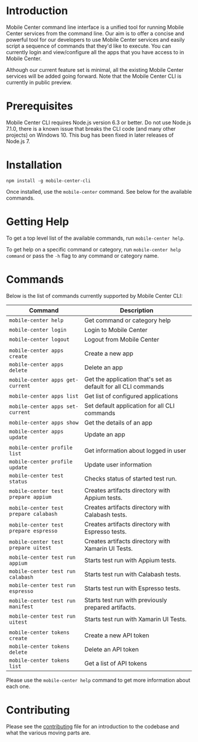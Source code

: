 # Introduction

Mobile Center command line interface is a unified tool for running Mobile Center services from the command line. Our aim is to offer a concise and powerful tool for our developers to use Mobile Center services and easily script a sequence of commands that they'd like to execute. You can currently login and view/configure all the apps that you have access to in Mobile Center.

Although our current feature set is minimal, all the existing Mobile Center services will be added going forward. Note that the Mobile Center CLI is currently in public preview.

# Prerequisites

Mobile Center CLI requires Node.js version 6.3 or better. Do not use Node.js 7.1.0, there is a known issue that breaks the CLI code (and many other projects) on Windows 10. This bug has been fixed in later releases of Node.js 7.

# Installation

```
npm install -g mobile-center-cli
```

Once installed, use the `mobile-center` command. See below for the available commands.

# Getting Help

To get a top level list of the available commands, run `mobile-center help`.

To get help on a specific command or category, run `mobile-center help command` or pass the `-h` flag to any command or category name.

# Commands

Below is the list of commands currently supported by Mobile Center CLI:


| Command                               | Description                                                    |
| ------------------------------------- | -------------------------------------------------------------- |
| `mobile-center help` | Get command or category help |
| `mobile-center login` | Login to Mobile Center |
| `mobile-center logout` | Logout from Mobile Center |
| | |
| `mobile-center apps create` | Create a new app |
| `mobile-center apps delete` | Delete an app |
| `mobile-center apps get-current` | Get the application that's set as default for all CLI commands |
| `mobile-center apps list` | Get list of configured applications |
| `mobile-center apps set-current` | Set default application for all CLI commands |
| `mobile-center apps show` | Get the details of an app |
| `mobile-center apps update` | Update an app |
| | |
| `mobile-center profile list` | Get information about logged in user |
| `mobile-center profile update` | Update user information |
| `mobile-center test status` | Checks status of started test run. |
| `mobile-center test prepare appium` | Creates artifacts directory with Appium tests. |
| `mobile-center test prepare calabash` | Creates artifacts directory with Calabash tests. |
| `mobile-center test prepare espresso` | Creates artifacts directory with Espresso tests. |
| `mobile-center test prepare uitest` | Creates artifacts directory with Xamarin UI Tests. |
| `mobile-center test run appium` | Starts test run with Appium tests. |
| `mobile-center test run calabash` | Starts test run with Calabash tests. |
| `mobile-center test run espresso` | Starts test run with Espresso tests. |
| `mobile-center test run manifest` | Starts test run with previously prepared artifacts. |
| `mobile-center test run uitest` | Starts test run with Xamarin UI Tests. |
| | |
| `mobile-center tokens create` | Create a new API token |
| `mobile-center tokens delete` | Delete an API token |
| `mobile-center tokens list` | Get a list of API tokens |

Please use the `mobile-center help` command to get more information about each one.

# Contributing

Please see the [contributing](./contributing.md) file
for an introduction to the codebase and what the various moving parts are.
